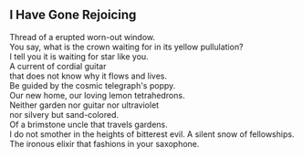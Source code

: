 I Have Gone Rejoicing
---------------------
Thread of a erupted worn-out window.  
You say, what is the crown waiting for in its yellow pullulation?  
I tell you it is waiting for star like you.  
A current of cordial guitar  
that does not know why it flows and lives.  
Be guided by the cosmic telegraph's poppy.  
Our new home, our loving lemon tetrahedrons.  
Neither garden nor guitar nor ultraviolet  
nor silvery but sand-colored.  
Of a brimstone uncle that travels gardens.  
I do not smother in the heights of bitterest evil. A silent snow of fellowships.  
The ironous elixir that fashions in your saxophone.  
